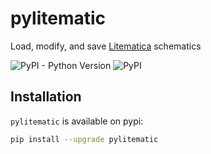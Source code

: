 # pylitematic

Load, modify, and save [Litematica](https://litematica.org/) schematics

![PyPI - Python Version](https://img.shields.io/pypi/pyversions/pylitematic?style=flat-square)
![PyPI](https://img.shields.io/pypi/v/pylitematic?style=flat-square)

## Installation

`pylitematic` is available on pypi:
```bash
pip install --upgrade pylitematic
```
